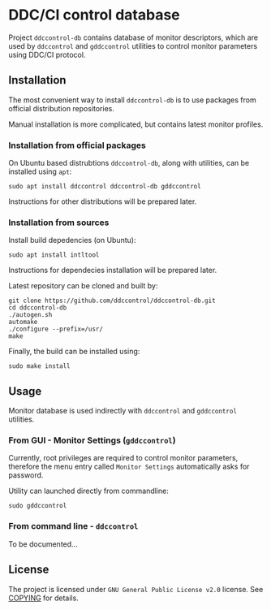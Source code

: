 # DDC/CI control database

Project `ddccontrol-db` contains database of monitor descriptors, which are used by  `ddccontrol` and `gddccontrol` utilities to control monitor parameters using DDC/CI protocol.

## Installation

The most convenient way to install `ddccontrol-db` is to use packages from official distribution repositories.

Manual installation is more complicated, but contains latest monitor profiles.

### Installation from official packages

On Ubuntu based distrubtions `ddccontrol-db`, along with utilities, can be installed using `apt`:

```shell
sudo apt install ddccontrol ddccontrol-db gddccontrol
```

Instructions for other distributions will be prepared later.

### Installation from sources

Install build depedencies (on Ubuntu):

```shell
sudo apt install intltool
```

Instructions for dependecies installation will be prepared later.

Latest repository can be cloned and built by:

```shell
git clone https://github.com/ddccontrol/ddccontrol-db.git
cd ddccontrol-db
./autogen.sh 
automake
./configure --prefix=/usr/
make
```

Finally, the build can be installed using:

```shell
sudo make install
```

## Usage

Monitor database is used indirectly with `ddccontrol` and `gddccontrol` utilities.

### From GUI - Monitor Settings (`gddccontrol`)

Currently, root privileges are required to control monitor parameters, therefore the menu entry called `Monitor Settings` automatically asks for password.

Utility can launched directly from commandline:

```shell
sudo gddccontrol
```

### From command line - `ddccontrol`

To be documented...

## License

The project is licensed under `GNU General Public License v2.0` license. See [COPYING](COPYING) for details.